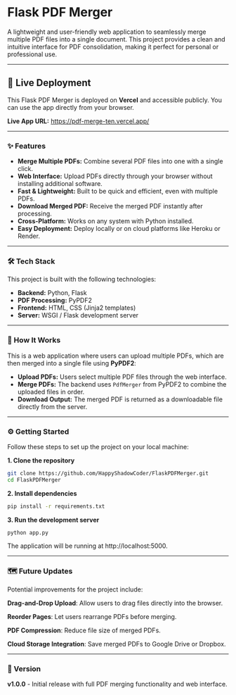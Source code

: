 # Flask PDF Merger

A lightweight and user-friendly web application to seamlessly merge multiple PDF files into a single document. This project provides a clean and intuitive interface for PDF consolidation, making it perfect for personal or professional use.
***

## 🚀 Live Deployment

This Flask PDF Merger is deployed on **Vercel** and accessible publicly. You can use the app directly from your browser.

**Live App URL:** https://pdf-merge-ten.vercel.app/

***

### ✨ Features

- **Merge Multiple PDFs:** Combine several PDF files into one with a single click.
- **Web Interface:** Upload PDFs directly through your browser without installing additional software.
- **Fast & Lightweight:** Built to be quick and efficient, even with multiple PDFs.
- **Download Merged PDF:** Receive the merged PDF instantly after processing.
- **Cross-Platform:** Works on any system with Python installed.
- **Easy Deployment:** Deploy locally or on cloud platforms like Heroku or Render.

***

### 🛠️ Tech Stack

This project is built with the following technologies:

- **Backend:** Python, Flask
- **PDF Processing:** PyPDF2
- **Frontend:** HTML, CSS (Jinja2 templates)
- **Server:** WSGI / Flask development server

***

### 🚀 How It Works

This is a web application where users can upload multiple PDFs, which are then merged into a single file using **PyPDF2**:

- **Upload PDFs:** Users select multiple PDF files through the web interface.
- **Merge PDFs:** The backend uses `PdfMerger` from PyPDF2 to combine the uploaded files in order.
- **Download Output:** The merged PDF is returned as a downloadable file directly from the server.

***

### ⚙️ Getting Started

Follow these steps to set up the project on your local machine:

**1. Clone the repository**

```bash
git clone https://github.com/HappyShadowCoder/FlaskPDFMerger.git
cd FlaskPDFMerger
```

**2. Install dependencies**

```bash
pip install -r requirements.txt
```

**3. Run the development server**

```bash
python app.py
```

The application will be running at http://localhost:5000.

***

### 🗺️ Future Updates

Potential improvements for the project include:

**Drag-and-Drop Upload**: Allow users to drag files directly into the browser.

**Reorder Pages**: Let users rearrange PDFs before merging.

**PDF Compression**: Reduce file size of merged PDFs.

**Cloud Storage Integration**: Save merged PDFs to Google Drive or Dropbox.

***

### 📜 Version
**v1.0.0** - Initial release with full PDF merging functionality and web interface.
